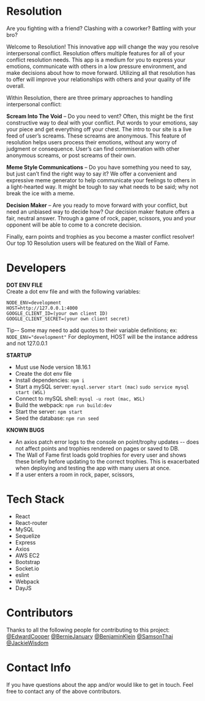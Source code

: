 # Resolution

Are you fighting with a friend? Clashing with a coworker? Battling with your bro?

Welcome to Resolution! This innovative app will change the way you resolve interpersonal conflict. Resolution offers multiple features for all of your conflict resolution needs. This app is a medium for you to express your emotions, communicate with others in a low pressure environment, and make decisions about how to move forward. Utilizing all that resolution has to offer will improve your relationships with others and your quality of life overall.

Within Resolution, there are three primary approaches to handling interpersonal conflict:

**Scream Into The Void** – Do you need to vent? Often, this might be the first constructive way to deal with your conflict. Put words to your emotions, say your piece and get everything off your chest. The intro to our site is a live feed of user’s screams. These screams are anonymous. This feature of resolution helps users process their emotions, without any worry of judgment or consequence. User’s can find commiseration with other anonymous screams, or post screams of their own.

**Meme Style Communications** – Do you have something you need to say, but just can’t find the right way to say it? We offer a convenient and expressive meme generator to help communicate your feelings to others in a light-hearted way. It might be tough to say what needs to be said; why not break the ice with a meme. 

**Decision Maker** – Are you ready to move forward with your conflict, but need an unbiased way to decide how? Our decision maker feature offers a fair, neutral answer. Through a game of rock, paper, scissors, you and your opponent will be able to come to a concrete decision. 

Finally, earn points and trophies as you become a master conflict resolver! Our top 10 Resolution users will be featured on the Wall of Fame.


# Developers

**DOT ENV FILE**  
Create a dot env file and with the following variables:  
```
NODE_ENV=development  
HOST=http://127.0.0.1:4000  
GOOGLE_CLIENT_ID=(your own client ID)  
GOOGLE_CLIENT_SECRET=(your own client secret)  
```
Tip-- Some may need to add quotes to their variable definitions; ex: ```NODE_ENV="development"```
For deployment, HOST will be the instance address and not 127.0.0.1

**STARTUP**  
* Must use Node version 18.16.1  
* Create the dot env file  
* Install dependencies: ```npm i```  
* Start a mySQL server: ```mysql.server start (mac)```  ```sudo service mysql start (WSL)```
* Connect to mySQL shell: ```mysql -u root (mac, WSL)```  
* Build the webpack: ```npm run build:dev```  
* Start the server: ```npm start```  
* Seed the database: ```npm run seed```  

**KNOWN BUGS**  
* An axios patch error logs to the console on point/trophy updates -- does not affect points and trophies rendered on pages or saved to DB.  
* The Wall of Fame first loads gold trophies for every user and shows these briefly before updating to the correct trophies. This is exacerbated when deploying and testing the app with many users at once.
* If a user enters a room in rock, paper, scissors,


# Tech Stack

- React
- React-router
- MySQL
- Sequelize
- Express
- Axios
- AWS EC2
- Bootstrap
- Socket.io
- eslint
- Webpack
- DayJS

# Contributors
Thanks to all the following people for contributing to this project:
[@EdwardCooper](https://github.com/cooptothe)
[@BernieJanuary](https://github.com/janvierjr)
[@BenjaminKlein](https://github.com/Benjaminklein99)
[@SamsonThai](https://github.com/skanda108)
[@JackieWisdom](https://github.com/wisdomjackie)


# Contact Info
If you have questions about the app and/or would like to get in touch. Feel free to contact any of the above contributors.
